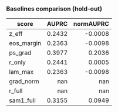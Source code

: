 ### Baselines comparison (hold-out)

| score | AUPRC | normAUPRC |
|---|---:|---:|
| z_eff | 0.2432 | -0.0008 |
| eos_margin | 0.2363 | -0.0098 |
| ps_grad | 0.3977 | 0.2036 |
| r_only | 0.2441 | 0.0005 |
| lam_max | 0.2363 | -0.0098 |
| grad_norm | nan | nan |
| r_full | nan | nan |
| sam1_full | 0.3155 | 0.0949 |